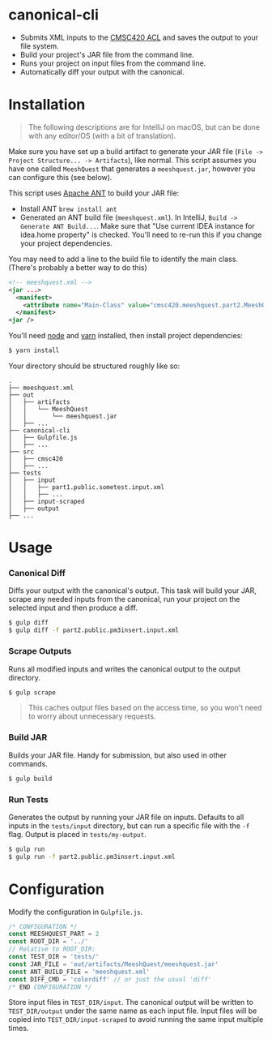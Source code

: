 # canonical-cli

- Submits XML inputs to the [CMSC420 ACL](https://cmsc420.cs.umd.edu/meeshquest/part1/input/) and saves the output to your file system.
- Build your project's JAR file from the command line.
- Runs your project on input files from the command line.
- Automatically diff your output with the canonical.

# Installation

> The following descriptions are for IntelliJ on macOS, but can be done with any editor/OS (with a bit of translation).

Make sure you have set up a build artifact to generate your JAR file (`File -> Project Structure... -> Artifacts`), like normal. This script assumes you have one called `MeeshQuest` that generates a `meeshquest.jar`, however you can configure this (see below).

This script uses [Apache ANT](http://ant.apache.org/) to build your JAR file:

- Install ANT `brew install ant`
- Generated an ANT build file (`meeshquest.xml`). In IntelliJ, `Build -> Generate ANT Build...`. Make sure that "Use current IDEA instance for idea.home property" is checked. You'll need to re-run this if you change your project dependencies.

You may need to add a line to the build file to identify the main class. (There's probably a better way to do this)
```xml
<!-- meeshquest.xml -->
<jar ...>
  <manifest>
    <attribute name="Main-Class" value="cmsc420.meeshquest.part2.MeeshQuest"/>
  </manifest>
<jar />
```

You'll need [node](https://nodejs.org/en/) and [yarn](https://yarnpkg.com/) installed, then install project dependencies:

```bash
$ yarn install
```

Your directory should be structured roughly like so:

```
.
├── meeshquest.xml
├── out
│   ├── artifacts
│   │   └── MeeshQuest
│   │       └── meeshquest.jar
│   ├── ...
├── canonical-cli
│   ├── Gulpfile.js
│   ├── ...
├── src
│   ├── cmsc420
│   ├── ...
├── tests
│   ├── input
│   │   ├── part1.public.sometest.input.xml
│   │   ├── ...
│   ├── input-scraped
│   ├── output
├── ...

```

# Usage

### Canonical Diff
Diffs your output with the canonical's output. This task will build your JAR, scrape any needed inputs from the canonical, run your project on the selected input and then produce a diff.

```bash
$ gulp diff
$ gulp diff -f part2.public.pm3insert.input.xml
```

### Scrape Outputs
Runs all modified inputs and writes the canonical output to the output directory.

```bash
$ gulp scrape
```

> This caches output files based on the access time, so you won't need to worry about unnecessary requests.

### Build JAR
Builds your JAR file. Handy for submission, but also used in other commands.
```bash
$ gulp build
```

### Run Tests
Generates the output by running your JAR file on inputs. Defaults to all inputs in the `tests/input` directory, but can run a specific file with the `-f` flag. Output is placed in `tests/my-output`.
```bash
$ gulp run
$ gulp run -f part2.public.pm3insert.input.xml
```

# Configuration

Modify the configuration in `Gulpfile.js`.
```javascript
/* CONFIGURATION */
const MEESHQUEST_PART = 2
const ROOT_DIR = '../'
// Relative to ROOT_DIR:
const TEST_DIR = 'tests/'
const JAR_FILE = 'out/artifacts/MeeshQuest/meeshquest.jar'
const ANT_BUILD_FILE = 'meeshquest.xml'
const DIFF_CMD = 'colordiff' // or just the usual 'diff'
/* END CONFIGURATION */
```

Store input files in `TEST_DIR/input`. The canonical output will be written to `TEST_DIR/output` under the same name as each input file. Input files will be copied into `TEST_DIR/input-scraped` to avoid running the same input multiple times.
